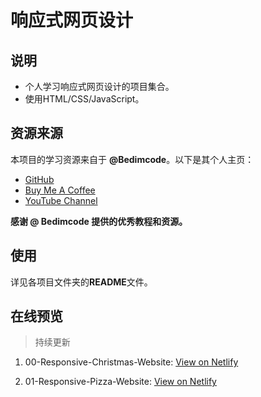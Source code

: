 # 响应式网页设计

## 说明

- 个人学习响应式网页设计的项目集合。
- 使用HTML/CSS/JavaScript。

## 资源来源

本项目的学习资源来自于 **@Bedimcode**。以下是其个人主页：
- [GitHub](https://github.com/bedimcode)
- [Buy Me A Coffee](https://buymeacoffee.com/bedimcode)
- [YouTube Channel](https://www.youtube.com/@Bedimcode)

**感谢 @  Bedimcode 提供的优秀教程和资源。**

## 使用

详见各项目文件夹的**README**文件。

## 在线预览

>持续更新

1. 00-Responsive-Christmas-Website: [View on Netlify](https://drfg-bedimcode-webpractice-christmas.netlify.app/)

2. 01-Responsive-Pizza-Website: [View on Netlify](https://drfg-bedimcode-webpractice-pizza.netlify.app/)

